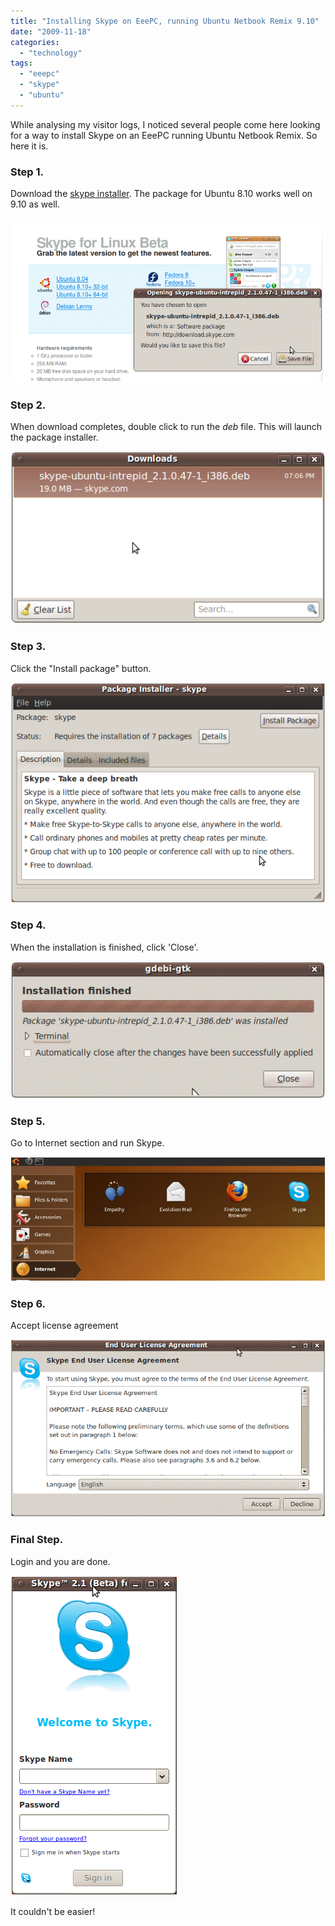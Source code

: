 ```yaml
---
title: "Installing Skype on EeePC, running Ubuntu Netbook Remix 9.10"
date: "2009-11-18"
categories: 
  - "technology"
tags: 
  - "eeepc"
  - "skype"
  - "ubuntu"
---
```


While analysing my visitor logs, I noticed several people come here looking for a way to install Skype on an EeePC running Ubuntu Netbook Remix. So here it is.

### Step 1.

Download the [skype installer](http://www.skype.com/go/getskype-linux-beta-ubuntu-32). The package for Ubuntu 8.10 works well on 9.10 as well.

![](images/111809_2130_InstallingS1.png)

### Step 2.

When download completes, double click to run the _deb_ file. This will launch the package installer.

![](images/111809_2130_InstallingS2.png)

### Step 3.

Click the "Install package" button.

![](images/111809_2130_InstallingS3.png)

### Step 4.

When the installation is finished, click 'Close'.

![](images/111809_2130_InstallingS4.gif)

### Step 5.

Go to Internet section and run Skype.

![](images/111809_2130_InstallingS5.png)

### Step 6.

Accept license agreement

![](images/111809_2130_InstallingS6.gif)

### Final Step.

Login and you are done.

![](images/111809_2130_InstallingS7.gif)

It couldn't be easier!
